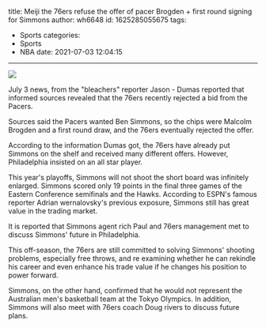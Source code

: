 title: Meiji  the 76ers refuse the offer of pacer Brogden + first round signing for Simmons
author: wh6648
id: 1625285055675
tags: 
- Sports
categories: 
- Sports
- NBA
date: 2021-07-03 12:04:15
---
![](https://p2.itc.cn/q_70/images01/20210703/759dedeb5e5e492e82c3a4fa9a6a6a0b.jpeg)


July 3 news, from the "bleachers" reporter Jason - Dumas reported that informed sources revealed that the 76ers recently rejected a bid from the Pacers.

Sources said the Pacers wanted Ben Simmons, so the chips were Malcolm Brogden and a first round draw, and the 76ers eventually rejected the offer.

According to the information Dumas got, the 76ers have already put Simmons on the shelf and received many different offers. However, Philadelphia insisted on an all star player.

This year's playoffs, Simmons will not shoot the short board was infinitely enlarged. Simmons scored only 19 points in the final three games of the Eastern Conference semifinals and the Hawks. According to ESPN's famous reporter Adrian wernalovsky's previous exposure, Simmons still has great value in the trading market.

It is reported that Simmons agent rich Paul and 76ers management met to discuss Simmons' future in Philadelphia.

This off-season, the 76ers are still committed to solving Simmons' shooting problems, especially free throws, and re examining whether he can rekindle his career and even enhance his trade value if he changes his position to power forward.

Simmons, on the other hand, confirmed that he would not represent the Australian men's basketball team at the Tokyo Olympics. In addition, Simmons will also meet with 76ers coach Doug rivers to discuss future plans.

